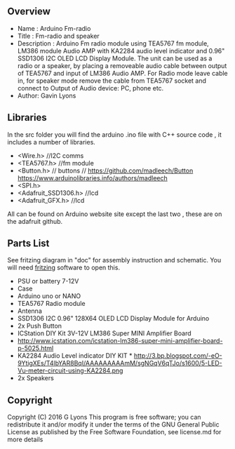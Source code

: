 Overview
--------------------
* Name : Arduino Fm-radio
* Title : Fm-radio and speaker
* Description : Arduino Fm radio module using TEA5767 fm module, LM386 module Audio AMP 
with KA2284 audio level indicator and 0.96" SSD1306 I2C OLED LCD Display Module.
The unit can be used as a radio or a speaker, by placing a removeable audio cable between output
of TEA5767 and input of LM386 Audio AMP. For Radio mode leave cable in, for speaker mode remove the cable 
 from TEA5767 socket and connect to Output of Audio device: PC, phone etc.
* Author: Gavin Lyons

Libraries
------------------------

In the src folder you will find the arduino .ino file with C++ source code , it includes a number of 
libraries.
 
* <Wire.h> //I2C comms
* <TEA5767.h> //fm module
* <Button.h> // buttons // https://github.com/madleech/Button https://www.arduinolibraries.info/authors/madleech
* <SPI.h>
* <Adafruit_SSD1306.h> //lcd
* <Adafruit_GFX.h> //lcd

All can be found on Arduino website site except the last two , these are on the adafruit github.

Parts List
------------------------------

See fritzing diagram in "doc" for assembly instruction and schematic. 
You will need [fritzing](https://en.wikipedia.org/wiki/Fritzing) software to open this.


 *    PSU or battery 7-12V
 *    Case
 *    Arduino uno  or NANO
 *    TEA5767 Radio module
 *    Antenna
 *    SSD1306 I2C 0.96" 128X64 OLED LCD Display Module for Arduino 
 *    2x Push Button
 *    ICStation DIY Kit 3V-12V LM386 Super MINI Amplifier Board
 *    http://www.icstation.com/icstation-lm386-super-mini-amplifier-board-p-5025.html   
 *    KA2284 Audio Level indicator DIY KIT   *  http://3.bp.blogspot.com/-eO-9YtigXEs/T4lbYAR8BqI/AAAAAAAAAmM/sgNGqV6qTJo/s1600/5-LED-Vu-meter-circuit-using-KA2284.png
 *   2x Speakers
 
 
 Copyright
-------------------------------
Copyright (C) 2016 G Lyons This program is free software; you can redistribute it and/or modify it under the terms of the GNU General Public License as published by the Free Software Foundation, see license.md for more details

